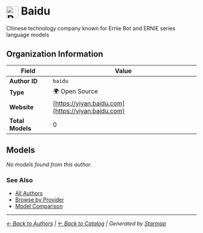 # <img src="https://raw.githubusercontent.com/agentstation/starmap/master/internal/embedded/logos/baidu.svg" alt="Baidu" width="32" height="32" style="vertical-align: middle;"> Baidu
  
  
  
Chinese technology company known for Ernie Bot and ERNIE series language models
  
  
## Organization Information
  
| Field | Value |
|---------|---------|
| **Author ID** | `baidu` |
| **Type** | 🌍 Open Source |
| **Website** | [https://yiyan.baidu.com](https://yiyan.baidu.com) |
| **Total Models** | 0 |

  
## Models
  
*No models found from this author.*
  
### See Also
  
- [All Authors](../)
- [Browse by Provider](../../providers/)
- [Model Comparison](../../models/)
  
---
*_[← Back to Authors](../) | [← Back to Catalog](../../) | Generated by [Starmap](https://github.com/agentstation/starmap)_*